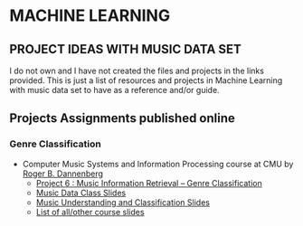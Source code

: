 # MACHINE LEARNING 
## PROJECT IDEAS WITH MUSIC DATA SET
I do not own and I have not created the files and projects in the links provided. This is just a list of resources and projects in Machine Learning with music data set to have as a reference and/or guide.

## Projects Assignments published online
### Genre Classification
* Computer Music Systems and Information Processing course at CMU by [Roger B. Dannenberg](http://www.cs.cmu.edu/~rbd/)  
  * [Project 6 : Music	Information	Retrieval	– Genre	Classification](https://www.cs.cmu.edu/~music/cmsip/projects/p6.pdf)
  * [Music Data Class Slides](https://www.cs.cmu.edu/~music/cmsip/slides/11-music-data.pdf)
  * [Music Understanding and Classification Slides](https://www.cs.cmu.edu/~music/cmsip/slides/14-classifiers.pdf)
  * [List of all/other course slides](https://www.cs.cmu.edu/~music/cmsip/slides/)


